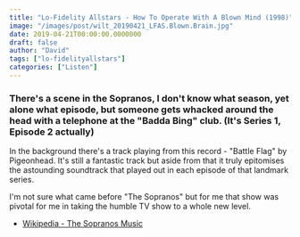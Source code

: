 ```yaml
---
title: "Lo-Fidelity Allstars - How To Operate With A Blown Mind (1998)"
image: "/images/post/wilt_20190421_LFAS.Blown.Brain.jpg"
date: 2019-04-21T00:00:00.0000000
draft: false
author: "David"
tags: ["lo-fidelityallstars"]
categories: ["Listen"]
---
```

### There's a scene in the Sopranos, I don't know what season, yet alone what episode, but someone gets whacked around the head with a telephone at the "Badda Bing" club. (It's Series 1, Episode 2 actually)

 In the background there's a track playing from this record - "Battle Flag" by Pigeonhead. It's still a fantastic track but aside from that it truly epitomises the astounding soundtrack that played out in each episode of that landmark series.

 I'm not sure what came before "The Sopranos" but for me that show was pivotal for me in taking the humble TV show to a whole new level.  

-  [Wikipedia - The Sopranos Music](https://en.wikipedia.org/wiki/Music_on_The_Sopranos)